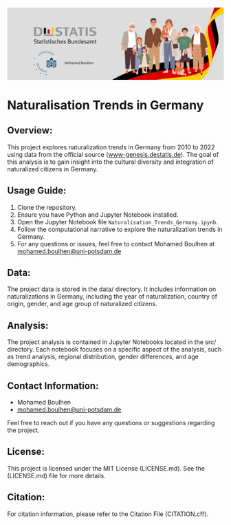 ![Naturalisation Trends Germany](data/Naturalisationheader.jpg)

# Naturalisation Trends in Germany

## Overview:

This project explores naturalization trends in Germany from 2010 to 2022 using data from the official source (www-genesis.destatis.de). The goal of this analysis is to gain insight into the cultural diversity and integration of naturalized citizens in Germany.


## Usage Guide:

1. Clone the repository.
2. Ensure you have Python and Jupyter Notebook installed.
3. Open the Jupyter Notebook file `Naturalisation_Trends_Germany.ipynb`.
4. Follow the computational narrative to explore the naturalization trends in Germany.
5. For any questions or issues, feel free to contact Mohamed Boulhen at mohamed.boulhen@uni-potsdam.de


## Data:

The project data is stored in the data/ directory. It includes information on naturalizations in Germany, including the year of naturalization, country of origin, gender, and age group of naturalized citizens.

## Analysis:

The project analysis is contained in Jupyter Notebooks located in the src/ directory. Each notebook focuses on a specific aspect of the analysis, such as trend analysis, regional distribution, gender differences, and age demographics.


## Contact Information:

- Mohamed Boulhen
- mohamed.boulhen@uni-potsdam.de

Feel free to reach out if you have any questions or suggestions regarding the project.

## License:
This project is licensed under the MIT License (LICENSE.md). See the (LICENSE.md) file for more details.


## Citation:
For citation information, please refer to the Citation File (CITATION.cff).

